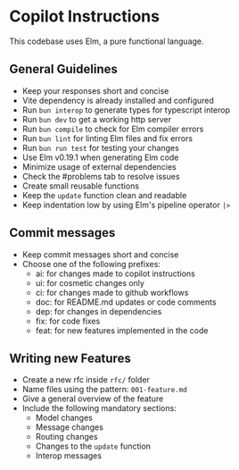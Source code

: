 # Copilot Instructions

This codebase uses Elm, a pure functional language.

## General Guidelines

- Keep your responses short and concise
- Vite dependency is already installed and configured
- Run `bun interop` to generate types for typescript interop
- Run `bun dev` to get a working http server
- Run `bun compile` to check for Elm compiler errors
- Run `bun lint` for linting Elm files and fix errors
- Run `bun run test` for testing your changes
- Use Elm v0.19.1 when generating Elm code
- Minimize usage of external dependencies
- Check the #problems tab to resolve issues
- Create small reusable functions
- Keep the `update` function clean and readable
- Keep indentation low by using Elm's pipeline operator `|>`

## Commit messages

- Keep commit messages short and concise
- Choose one of the following prefixes:
  - ai: for changes made to copilot instructions
  - ui: for cosmetic changes only
  - ci: for changes made to github workflows
  - doc: for README.md updates or code comments
  - dep: for changes in dependencies
  - fix: for code fixes
  - feat: for new features implemented in the code

## Writing new Features

- Create a new rfc inside `rfc/` folder
- Name files using the pattern: `001-feature.md`
- Give a general overview of the feature
- Include the following mandatory sections:
  - Model changes
  - Message changes
  - Routing changes
  - Changes to the `update` function
  - Interop messages
